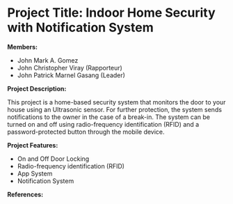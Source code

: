 

# Project Title: Indoor Home Security with Notification System

**Members:**
* John Mark A. Gomez 
* John Christopher Viray (Rapporteur)
* John Patrick Marnel Gasang (Leader)


**Project Description:**

This project is a home-based security system that monitors the door to your house using an Ultrasonic sensor. For further protection, the system sends notifications to the owner in the case of a break-in. The system can be turned on and off using radio-frequency identification (RFID) and a password-protected button through the mobile device.

**Project Features:**

* On and Off Door Locking    
* Radio-frequency identification (RFID)
* App System
* Notification System

**References:**
